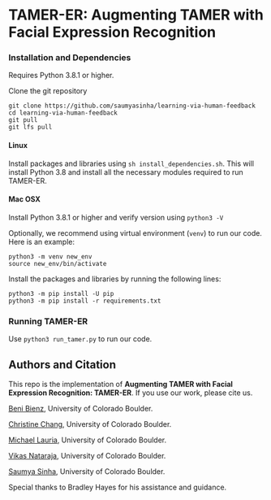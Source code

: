 # TAMER-ER: Augmenting TAMER with Facial Expression Recognition

### Installation and Dependencies
Requires Python 3.8.1 or higher.

Clone the git repository 
```
git clone https://github.com/saumyasinha/learning-via-human-feedback
cd learning-via-human-feedback
git pull
git lfs pull
```

#### Linux
Install packages and libraries using `sh install_dependencies.sh`. This will install Python 3.8 and install all the necessary modules required to run TAMER-ER.

#### Mac OSX

Install Python 3.8.1 or higher and verify version using `python3 -V`

Optionally, we recommend using virtual environment (`venv`) to run our code. Here is an example:

```
python3 -m venv new_env
source new_env/bin/activate
```

Install the packages and libraries by running the following lines:

```
python3 -m pip install -U pip
python3 -m pip install -r requirements.txt
```


### Running TAMER-ER

Use `python3 run_tamer.py` to run our code.


## Authors and Citation

This repo is the implementation of **Augmenting TAMER with Facial Expression Recognition: TAMER-ER**. If you use our work, please cite us.

[Beni Bienz](https://github.com/benibienz), University of Colorado Boulder.

[Christine Chang](https://github.com/xtinebot), University of Colorado Boulder.

[Michael Lauria](https://github.com/mikedeltalima), University of Colorado Boulder.

[Vikas Nataraja](https://github.com/vikasnataraja), University of Colorado Boulder.

[Saumya Sinha](https://github.com/saumyasinha), University of Colorado Boulder.

Special thanks to Bradley Hayes for his assistance and guidance.
